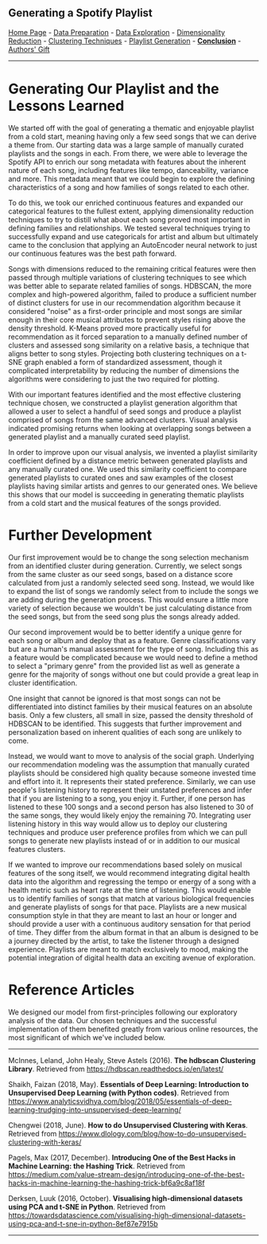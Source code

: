 ## Generating a Spotify Playlist

<a href="https://thedigitalfrontier.github.io/spotify-playlist-generation/">Home Page</a> - 
<a href="https://thedigitalfrontier.github.io/spotify-playlist-generation/data_preparation">Data Preparation</a> - 
<a href="https://thedigitalfrontier.github.io/spotify-playlist-generation/data_exploration">Data Exploration</a> - 
<a href="https://thedigitalfrontier.github.io/spotify-playlist-generation/dimensionality_reduction">Dimensionality Reduction</a> - 
<a href="https://thedigitalfrontier.github.io/spotify-playlist-generation/clustering_techniques">Clustering Techniques</a> - 
<a href="https://thedigitalfrontier.github.io/spotify-playlist-generation/playlist_generation">Playlist Generation</a> - 
<a href="https://thedigitalfrontier.github.io/spotify-playlist-generation/conclusion"><b>Conclusion</b></a> - 
<a href="https://thedigitalfrontier.github.io/spotify-playlist-generation/authors_gift">Authors' Gift</a>

-------------------------------------------------------------------------------------------------------------------

# Generating Our Playlist and the Lessons Learned

We started off with the goal of generating a thematic and enjoyable playlist from a cold start, meaning having only a few seed songs that we can derive a theme from. Our starting data was a large sample of manually curated playlists and the songs in each. From there, we were able to leverage the Spotify API to enrich our song metadata with features about the inherent nature of each song, including features like tempo, danceability, variance and more. This metadata meant that we could begin to explore the defining characteristics of a song and how families of songs related to each other.

To do this, we took our enriched continuous features and expanded our categorical features to the fullest extent, applying dimensionality reduction techniques to try to distill what about each song proved most important in defining families and relationships. We tested several techniques trying to successfully expand and use categoricals for artist and album but ultimately came to the conclusion that applying an AutoEncoder neural network to just our continuous features was the best path forward.

Songs with dimensions reduced to the remaining critical features were then passed through multiple variations of clustering techniques to see which was better able to separate related families of songs. HDBSCAN, the more complex and high-powered algorithm, failed to produce a sufficient number of distinct clusters for use in our recommendation algorithm because it considered "noise" as a first-order principle and most songs are similar enough in their core musical attributes to prevent styles rising above the density threshold. K-Means proved more practically useful for recommendation as it forced separation to a manually defined number of clusters and assessed song similarity on a relative basis, a technique that aligns better to song styles. Projecting both clustering techniques on a t-SNE graph enabled a form of standardized assessment, though it complicated interpretability by reducing the number of dimensions the algorithms were considering to just the two required for plotting.

With our important features identified and the most effective clustering technique chosen, we constructed a playlist generation algorithm that allowed a user to select a handful of seed songs and produce a playlist comprised of songs from the same advanced clusters. Visual analysis indicated promising returns when looking at overlapping songs between a generated playlist and a manually curated seed playlist.

In order to improve upon our visual analysis, we invented a playlist similarity coefficient defined by a distance metric between generated playlists and any manually curated one. We used this similarity coefficient to compare generated playlists to curated ones and saw examples of the closest playlists having similar artists and genres to our generated ones. We believe this shows that our model is succeeding in generating thematic playlists from a cold start and the musical features of the songs provided.

# Further Development

Our first improvement would be to change the song selection mechanism from an identified cluster during generation. Currently, we select songs from the same cluster as our seed songs, based on a distance score calculated from just a randomly selected seed song. Instead, we would like to expand the list of songs we randomly select from to include the songs we are adding during the generation process. This would ensure a little more variety of selection because we wouldn't be just calculating distance from the seed songs, but from the seed song plus the songs already added.

Our second improvement would be to better identify a unique genre for each song or album and deploy that as a feature. Genre classifications vary but are a human's manual assessment for the type of song. Including this as a feature would be complicated because we would need to define a method to select a "primary genre" from the provided list as well as generate a genre for the majority of songs without one but could provide a great leap in cluster identification.

One insight that cannot be ignored is that most songs can not be differentiated into distinct families by their musical features on an absolute basis. Only a few clusters, all small in size, passed the density threshold of HDBSCAN to be identified. This suggests that further improvement and personalization based on inherent qualities of each song are unlikely to come.

Instead, we would want to move to analysis of the social graph. Underlying our recommendation modeling was the assumption that manually curated playlists should be considered high quality because someone invested time and effort into it. It represents their stated preference. Similarly, we can use people's listening history to represent their unstated preferences and infer that if you are listening to a song, you enjoy it. Further, if one person has listened to these 100 songs and a second person has also listened to 30 of the same songs, they would likely enjoy the remaining 70. Integrating user listening history in this way would allow us to deploy our clustering techniques and produce user preference profiles from which we can pull songs to generate new playlists instead of or in addition to our musical features clusters.

If we wanted to improve our recommendations based solely on musical features of the song itself, we would recommend integrating digital health data into the algorithm and regressing the tempo or energy of a song with a health metric such as heart rate at the time of listening. This would enable us to identify families of songs that match at various biological frequencies and generate playlists of songs for that pace. Playlists are a new musical consumption style in that they are meant to last an hour or longer and should provide a user with a continuous auditory sensation for that period of time. They differ from the album format in that an album is designed to be a journey directed by the artist, to take the listener through a designed experience. Playlists are meant to match exclusively to mood, making the potential integration of digital health data an exciting avenue of exploration.

# Reference Articles

We designed our model from first-principles following our exploratory analysis of the data. Our chosen techniques and the successful implementation of them benefited greatly from various online resources, the most significant of which we've included below.

---

McInnes, Leland, John Healy, Steve Astels (2016). **The hdbscan Clustering Library**. Retrieved from https://hdbscan.readthedocs.io/en/latest/

Shaikh, Faizan (2018, May). **Essentials of Deep Learning: Introduction to Unsupervised Deep Learning (with Python codes)**. Retrieved from https://www.analyticsvidhya.com/blog/2018/05/essentials-of-deep-learning-trudging-into-unsupervised-deep-learning/

Chengwei (2018, June). **How to do Unsupervised Clustering with Keras**. Retrieved from https://www.dlology.com/blog/how-to-do-unsupervised-clustering-with-keras/

Pagels, Max (2017, December). **Introducing One of the Best Hacks in Machine Learning: the Hashing Trick**. Retrieved from https://medium.com/value-stream-design/introducing-one-of-the-best-hacks-in-machine-learning-the-hashing-trick-bf6a9c8af18f

Derksen, Luuk (2016, October). **Visualising high-dimensional datasets using PCA and t-SNE in Python**. Retrieved from https://towardsdatascience.com/visualising-high-dimensional-datasets-using-pca-and-t-sne-in-python-8ef87e7915b

---

